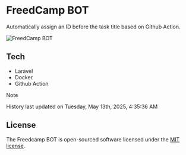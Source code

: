 # FreedCamp BOT

Automatically assign an ID before the task title based on Github Action.

![FreedCamp BOT](https://repository-images.githubusercontent.com/737932867/7d34798b-2680-471c-b089-a78a718d3d6a)

## Tech

- Laravel
- Docker
- Github Action

> [!NOTE]  
> History last updated on Tuesday, May 13th, 2025, 4:35:36 AM

## License

The Freedcamp BOT is open-sourced software licensed under the [MIT license](https://opensource.org/licenses/MIT).
